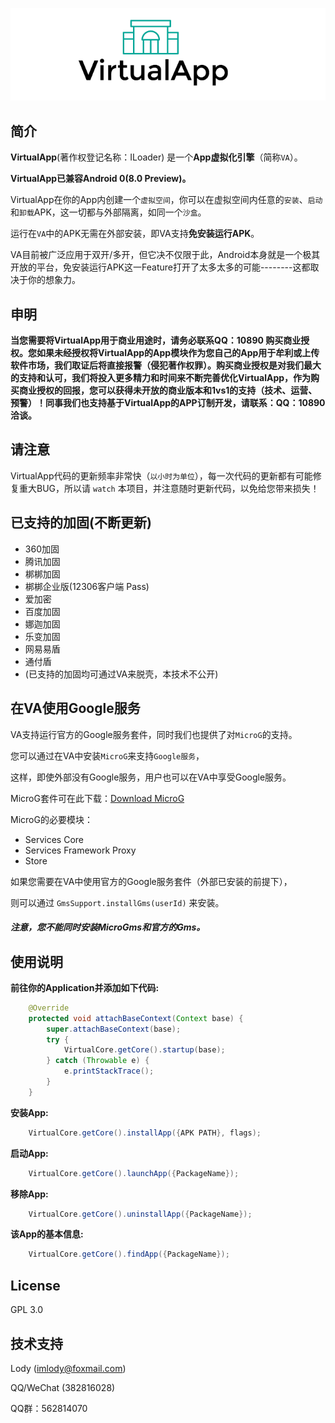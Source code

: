 [![VA banner](https://raw.githubusercontent.com/asLody/VirtualApp/master/Logo.png)](https://github.com/asLody/VirtualApp)

简介
---
**VirtualApp**(著作权登记名称：ILoader) 是一个**App虚拟化引擎**（简称`VA`）。

**VirtualApp已兼容Android 0(8.0 Preview)。**

VirtualApp在你的App内创建一个`虚拟空间`，你可以在虚拟空间内任意的`安装`、`启动`和`卸载`APK，这一切都与外部隔离，如同一个`沙盒`。

运行在`VA`中的APK无需在外部安装，即VA支持**免安装运行APK**。

VA目前被广泛应用于双开/多开，但它决不仅限于此，Android本身就是一个极其开放的平台，免安装运行APK这一Feature打开了太多太多的可能--------这都取决于你的想象力。

申明
---
**当您需要将VirtualApp用于商业用途时，请务必联系QQ：10890 购买商业授权。您如果未经授权将VirtualApp的App模块作为您自己的App用于牟利或上传软件市场，我们取证后将直接报警（侵犯著作权罪）。购买商业授权是对我们最大的支持和认可，我们将投入更多精力和时间来不断完善优化VirtualApp，作为购买商业授权的回报，您可以获得未开放的商业版本和1vs1的支持（技术、运营、预警）！同事我们也支持基于VirtualApp的APP订制开发，请联系：QQ：10890 洽谈。**

请注意
-----
VirtualApp代码的更新频率非常快（`以小时为单位`），每一次代码的更新都有可能修复重大BUG，所以请 `watch` 本项目，并注意随时更新代码，以免给您带来损失！


已支持的加固(不断更新)
----------
* 360加固
* 腾讯加固
* 梆梆加固
* 梆梆企业版(12306客户端 Pass)
* 爱加密
* 百度加固
* 娜迦加固
* 乐变加固
* 网易易盾
* 通付盾
* (已支持的加固均可通过VA来脱壳，本技术不公开)


在VA使用Google服务
-----------
VA支持运行官方的Google服务套件，同时我们也提供了对`MicroG`的支持。

您可以通过在VA中安装`MicroG`来支持`Google服务`，

这样，即使外部没有Google服务，用户也可以在VA中享受Google服务。

MicroG套件可在此下载：[Download MicroG](https://microg.org/download.html)

MicroG的必要模块：
* Services Core
* Services Framework Proxy
* Store

如果您需要在VA中使用官方的Google服务套件（外部已安装的前提下），

则可以通过 `GmsSupport.installGms(userId)` 来安装。

##### 注意，您不能同时安装MicroGms和官方的Gms。


使用说明
----------

**前往你的Application并添加如下代码:**
```java
    @Override
    protected void attachBaseContext(Context base) {
        super.attachBaseContext(base);
        try {
            VirtualCore.getCore().startup(base);
        } catch (Throwable e) {
            e.printStackTrace();
        }
    }
```
**安装App:**
```java
    VirtualCore.getCore().installApp({APK PATH}, flags);
```
**启动App:**
```java
    VirtualCore.getCore().launchApp({PackageName});
```
**移除App:**
```java
    VirtualCore.getCore().uninstallApp({PackageName});
```
**该App的基本信息:**
```java
    VirtualCore.getCore().findApp({PackageName});
```

License
-------
GPL 3.0

技术支持
------------
Lody (imlody@foxmail.com)

QQ/WeChat (382816028)

QQ群：562814070
